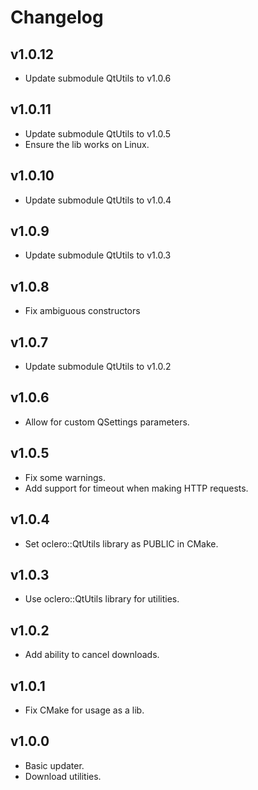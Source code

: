 # Changelog

## v1.0.12

- Update submodule QtUtils to v1.0.6

## v1.0.11

- Update submodule QtUtils to v1.0.5
- Ensure the lib works on Linux.

## v1.0.10

- Update submodule QtUtils to v1.0.4

## v1.0.9

- Update submodule QtUtils to v1.0.3

## v1.0.8

- Fix ambiguous constructors

## v1.0.7

- Update submodule QtUtils to v1.0.2

## v1.0.6

- Allow for custom QSettings parameters.

## v1.0.5

- Fix some warnings.
- Add support for timeout when making HTTP requests.

## v1.0.4

- Set oclero::QtUtils library as PUBLIC in CMake.

## v1.0.3

- Use oclero::QtUtils library for utilities.

## v1.0.2

- Add ability to cancel downloads.

## v1.0.1

- Fix CMake for usage as a lib.

## v1.0.0

- Basic updater.
- Download utilities.
